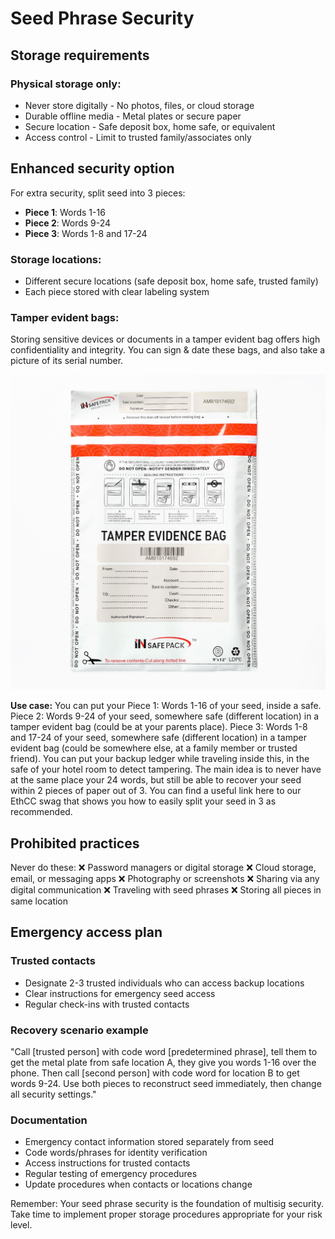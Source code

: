 # Seed Phrase Security

## Storage requirements

### Physical storage only:
- Never store digitally - No photos, files, or cloud storage
- Durable offline media - Metal plates or secure paper
- Secure location - Safe deposit box, home safe, or equivalent
- Access control - Limit to trusted family/associates only

## Enhanced security option

For extra security, split seed into 3 pieces:
- **Piece 1**: Words 1-16
- **Piece 2**: Words 9-24
- **Piece 3**: Words 1-8 and 17-24

### Storage locations:
- Different secure locations (safe deposit box, home safe, trusted family)
- Each piece stored with clear labeling system

### Tamper evident bags:

Storing sensitive devices or documents in a tamper evident bag offers high confidentiality and integrity. You can sign & date these bags, and also take a picture of its serial number.

![Tamper evident bag example](assets/tamper-evident-bag-example.png)

**Use case:**
You can put your Piece 1: Words 1-16 of your seed, inside a safe.
Piece 2: Words 9-24 of your seed, somewhere safe (different location) in a tamper evident bag (could be at your parents place).
Piece 3: Words 1-8 and 17-24 of your seed, somewhere safe (different location) in a tamper evident bag (could be somewhere else, at a family member or trusted friend).
You can put your backup ledger while traveling inside this, in the safe of your hotel room to detect tampering.
The main idea is to never have at the same place your 24 words, but still be able to recover your seed within 2 pieces of paper out of 3.
You can find a useful link here to our EthCC swag that shows you how to easily split your seed in 3 as recommended.

## Prohibited practices

Never do these:
❌ Password managers or digital storage
❌ Cloud storage, email, or messaging apps
❌ Photography or screenshots
❌ Sharing via any digital communication
❌ Traveling with seed phrases
❌ Storing all pieces in same location

## Emergency access plan

### Trusted contacts
- Designate 2-3 trusted individuals who can access backup locations
- Clear instructions for emergency seed access
- Regular check-ins with trusted contacts

### Recovery scenario example
"Call [trusted person] with code word [predetermined phrase], tell them to get the metal plate from safe location A, they give you words 1-16 over the phone. Then call [second person] with code word for location B to get words 9-24. Use both pieces to reconstruct seed immediately, then change all security settings."

### Documentation
- Emergency contact information stored separately from seed
- Code words/phrases for identity verification
- Access instructions for trusted contacts
- Regular testing of emergency procedures
- Update procedures when contacts or locations change

Remember: Your seed phrase security is the foundation of multisig security. Take time to implement proper storage procedures appropriate for your risk level.